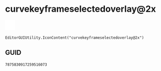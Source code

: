 # curvekeyframeselectedoverlay@2x
![](/img/curvekeyframeselectedoverlay@2x.png)

``` CSharp
EditorGUIUtility.IconContent("curvekeyframeselectedoverlay@2x")
```
## GUID
```
7875830917259516073
```
